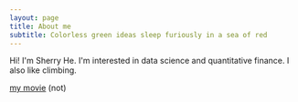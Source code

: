 ```yaml
---
layout: page
title: About me
subtitle: Colorless green ideas sleep furiously in a sea of red
---
```


Hi! I'm Sherry He. I'm interested in data science and quantitative finance. I also like climbing.

 [my movie](http://en.wikipedia.org/wiki/The_Princess_Bride_%28film%29) (not)
